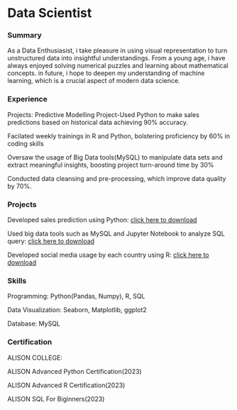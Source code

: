 # Data Scientist
### Summary

As a Data Enthusiasist, i take pleasure in using visual representation to turn unstructured data into insightful 
understandings. From a young age, i have always enjoyed solving numerical puzzles and learning about mathematical 
concepts. in future, i hope to deepen my understanding of machine learning, which is a crucial aspect of modern 
data science.

### Experience
Projects: Predictive Modelling Project-Used Python to make sales predictions based on historical data
achieving 90% accuracy.

Facilated weekly trainings in R and Python, bolstering proficiency by 60% in coding skills

Oversaw the usage of Big Data tools(MySQL) to manipulate data sets and extract meaningful insights, boosting
project turn-around time by 30%

Conducted data cleansing and pre-processing, which improve data quality by 70%.

### Projects
Developed sales prediction using Python: [click here to download](https://github.com/FarranceMM/scientific-databoard/blob/main/Python%20Sales%20Project%20.ipynb)

Used big data tools such as MySQL and Jupyter Notebook to analyze SQL query: [click here to download]()

Developed social media usage by each country using R: [click here to download](https://github.com/FarranceMM/scientific-databoard/blob/main/R%20Project%20Social%20Media%20Usage.R)

### Skills
Programming: Python(Pandas, Numpy), R, SQL

Data Visualization: Seaborn, Matplotlib, ggplot2

Database: MySQL

### Certification
ALISON COLLEGE:

ALISON Advanced Python Certification(2023)

ALISON Advanced R Certification(2023)

ALISON SQL For Biginners(2023)
